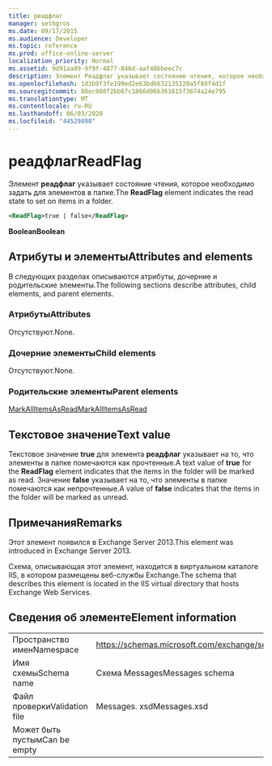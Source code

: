```yaml
---
title: реадфлаг
manager: sethgros
ms.date: 09/17/2015
ms.audience: Developer
ms.topic: reference
ms.prod: office-online-server
localization_priority: Normal
ms.assetid: 9d91aa89-9f9f-4877-846d-aaf48bbeec7c
description: Элемент Реадфлаг указывает состояние чтения, которое необходимо задать для элементов в папке.
ms.openlocfilehash: 1d3b9f3fe199ed2e63bdb632135120a5f89f4d1f
ms.sourcegitcommit: 88ec988f2bb67c1866d06b361615f3674a24e795
ms.translationtype: MT
ms.contentlocale: ru-RU
ms.lasthandoff: 06/03/2020
ms.locfileid: "44529898"
---
```

# <a name="readflag"></a><span data-ttu-id="8304c-103">реадфлаг</span><span class="sxs-lookup"><span data-stu-id="8304c-103">ReadFlag</span></span>

<span data-ttu-id="8304c-104">Элемент **реадфлаг** указывает состояние чтения, которое необходимо задать для элементов в папке.</span><span class="sxs-lookup"><span data-stu-id="8304c-104">The **ReadFlag** element indicates the read state to set on items in a folder.</span></span> 
  
```XML
<ReadFlag>true | false</ReadFlag>
```

 <span data-ttu-id="8304c-105">**Boolean**</span><span class="sxs-lookup"><span data-stu-id="8304c-105">**Boolean**</span></span>
## <a name="attributes-and-elements"></a><span data-ttu-id="8304c-106">Атрибуты и элементы</span><span class="sxs-lookup"><span data-stu-id="8304c-106">Attributes and elements</span></span>

<span data-ttu-id="8304c-107">В следующих разделах описываются атрибуты, дочерние и родительские элементы.</span><span class="sxs-lookup"><span data-stu-id="8304c-107">The following sections describe attributes, child elements, and parent elements.</span></span>
  
### <a name="attributes"></a><span data-ttu-id="8304c-108">Атрибуты</span><span class="sxs-lookup"><span data-stu-id="8304c-108">Attributes</span></span>

<span data-ttu-id="8304c-109">Отсутствуют.</span><span class="sxs-lookup"><span data-stu-id="8304c-109">None.</span></span>
  
### <a name="child-elements"></a><span data-ttu-id="8304c-110">Дочерние элементы</span><span class="sxs-lookup"><span data-stu-id="8304c-110">Child elements</span></span>

<span data-ttu-id="8304c-111">Отсутствуют.</span><span class="sxs-lookup"><span data-stu-id="8304c-111">None.</span></span>
  
### <a name="parent-elements"></a><span data-ttu-id="8304c-112">Родительские элементы</span><span class="sxs-lookup"><span data-stu-id="8304c-112">Parent elements</span></span>

[<span data-ttu-id="8304c-113">MarkAllItemsAsRead</span><span class="sxs-lookup"><span data-stu-id="8304c-113">MarkAllItemsAsRead</span></span>](markallitemsasread.md)
  
## <a name="text-value"></a><span data-ttu-id="8304c-114">Текстовое значение</span><span class="sxs-lookup"><span data-stu-id="8304c-114">Text value</span></span>

<span data-ttu-id="8304c-115">Текстовое значение **true** для элемента **реадфлаг** указывает на то, что элементы в папке помечаются как прочтенные.</span><span class="sxs-lookup"><span data-stu-id="8304c-115">A text value of **true** for the **ReadFlag** element indicates that the items in the folder will be marked as read.</span></span> <span data-ttu-id="8304c-116">Значение **false** указывает на то, что элементы в папке помечаются как непрочтенные.</span><span class="sxs-lookup"><span data-stu-id="8304c-116">A value of **false** indicates that the items in the folder will be marked as unread.</span></span> 
  
## <a name="remarks"></a><span data-ttu-id="8304c-117">Примечания</span><span class="sxs-lookup"><span data-stu-id="8304c-117">Remarks</span></span>

<span data-ttu-id="8304c-118">Этот элемент появился в Exchange Server 2013.</span><span class="sxs-lookup"><span data-stu-id="8304c-118">This element was introduced in Exchange Server 2013.</span></span>
  
<span data-ttu-id="8304c-119">Схема, описывающая этот элемент, находится в виртуальном каталоге IIS, в котором размещены веб-службы Exchange.</span><span class="sxs-lookup"><span data-stu-id="8304c-119">The schema that describes this element is located in the IIS virtual directory that hosts Exchange Web Services.</span></span>
  
## <a name="element-information"></a><span data-ttu-id="8304c-120">Сведения об элементе</span><span class="sxs-lookup"><span data-stu-id="8304c-120">Element information</span></span>

|||
|:-----|:-----|
|<span data-ttu-id="8304c-121">Пространство имен</span><span class="sxs-lookup"><span data-stu-id="8304c-121">Namespace</span></span>  <br/> |https://schemas.microsoft.com/exchange/services/2006/messages  <br/> |
|<span data-ttu-id="8304c-122">Имя схемы</span><span class="sxs-lookup"><span data-stu-id="8304c-122">Schema name</span></span>  <br/> |<span data-ttu-id="8304c-123">Схема Messages</span><span class="sxs-lookup"><span data-stu-id="8304c-123">Messages schema</span></span>  <br/> |
|<span data-ttu-id="8304c-124">Файл проверки</span><span class="sxs-lookup"><span data-stu-id="8304c-124">Validation file</span></span>  <br/> |<span data-ttu-id="8304c-125">Messages. xsd</span><span class="sxs-lookup"><span data-stu-id="8304c-125">Messages.xsd</span></span>  <br/> |
|<span data-ttu-id="8304c-126">Может быть пустым</span><span class="sxs-lookup"><span data-stu-id="8304c-126">Can be empty</span></span>  <br/> ||
   

